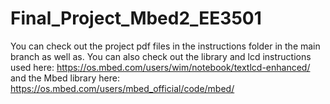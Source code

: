 # Final_Project_Mbed2_EE3501

You can check out the project pdf files in the instructions folder in the main branch as well as. 
You can also check out the library and lcd instructions used here: https://os.mbed.com/users/wim/notebook/textlcd-enhanced/  and the Mbed library here: https://os.mbed.com/users/mbed_official/code/mbed/
